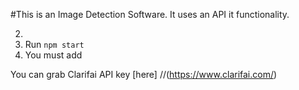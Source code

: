 #This is an Image Detection Software.
It uses an API it functionality.

2. 
3. Run `npm start`
4. You must add

You can grab Clarifai API key [here] 
//(https://www.clarifai.com/)

